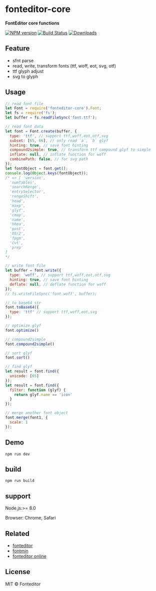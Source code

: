 # fonteditor-core

**FontEditor core functions**

[![NPM version][npm-image]][npm-url]
[![Build Status][travis-image]][travis-url]
[![Downloads][downloads-image]][npm-url]

## Feature

- sfnt parse
- read, write, transform fonts (ttf, woff, eot, svg, otf)
- ttf glyph adjust
- svg to glyph

## Usage

```js
// read font file
let Font = require('fonteditor-core').Font;
let fs = require('fs');
let buffer = fs.readFileSync('font.ttf');

// read font data
let font = Font.create(buffer, {
  type: 'ttf', // support ttf,woff,eot,otf,svg
  subset: [65, 66], // only read `a`, `b` glyf
  hinting: true, // save font hinting
  compound2simple: true, // transform ttf compound glyf to simple
  inflate: null, // inflate function for woff
  combinePath: false, // for svg path
});
let fontObject = font.get();
console.log(Object.keys(fontObject));
/* => [ 'version',
  'numTables',
  'searchRenge',
  'entrySelector',
  'rengeShift',
  'head',
  'maxp',
  'glyf',
  'cmap',
  'name',
  'hhea',
  'post',
  'OS/2',
  'fpgm',
  'cvt',
  'prep'
]
*/

// write font file
let buffer = font.write({
  type: 'woff', // support ttf,woff,eot,otf,svg
  hinting: true, // save font hinting
  deflate: null, // deflate function for woff
});
// fs.writeFileSync('font.woff', buffer);

// to base64 str
font.toBase64({
  type: 'ttf' // support ttf,woff,eot,svg
});

// optimize glyf
font.optimize()

// compound2simple
font.compound2simple()

// sort glyf
font.sort()

// find glyf
let result = font.find({
  unicode: [65]
});
let result = font.find({
  filter: function (glyf) {
    return glyf.name == 'icon'
  }
});

// merge another font object
font.merge(font1, {
  scale: 1
});

```

## Demo

```
npm run dev
```

## build

```
npm run build
```

## support

Node.js:>= 8.0

Browser: Chrome, Safari

## Related

- [fonteditor](https://github.com/ecomfe/fonteditor)
- [fontmin](https://github.com/ecomfe/fontmin)
- [fonteditor online](http://fontstore.baidu.com/editor)

## License

MIT © Fonteditor

[downloads-image]: http://img.shields.io/npm/dm/fonteditor-core.svg
[npm-url]: https://npmjs.org/package/fonteditor-core
[npm-image]: http://img.shields.io/npm/v/fonteditor-core.svg

[travis-url]: https://travis-ci.org/kekee000/fonteditor-core
[travis-image]: http://img.shields.io/travis/kekee000/fonteditor-core.svg
